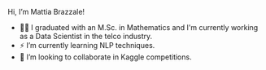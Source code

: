 Hi, I’m Mattia Brazzale!
- 👨‍💻 I graduated with an M.Sc. in Mathematics and I'm currently working as a Data Scientist in the telco industry.
- ⚡️ I’m currently learning NLP techniques.
- 📝 I’m looking to collaborate in Kaggle competitions.

<!---
MattiaBrazzale/MattiaBrazzale is a ✨ special ✨ repository because its `README.md` (this file) appears on your GitHub profile.
You can click the Preview link to take a look at your changes.
--->
